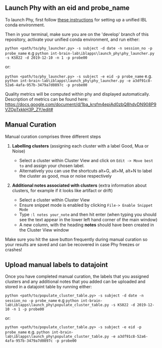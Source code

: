 ## Launch Phy with an eid and probe_name

To launch Phy, first follow [these instructions](https://github.com//int-brain-lab/iblenv) for setting up a unified IBL conda environment.

Then in your terminal, make sure you are on the 'develop' branch of this repository, activate your unified conda environment, and run either:

`python <path/to/phy_launcher.py> -s subject -d date -n session_no -p probe_name`
e.g `python int-brain-lab\iblapps\launch_phy\phy_launcher.py -s KS022 -d 2019-12-10 -n 1 -p probe00`

or:

`python <path/to/phy_launcher.py> -s subject -e eid -p probe_name`
e.g. `python int-brain-lab\iblapps\launch_phy\phy_launcher.py -e a3df91c8-52a6-4afa-957b-3479a7d0897c -p probe00`

Quality metrics will be computed within phy and displayed automatically.
Description of metrics can be found here: https://docs.google.com/document/d/1ba_krsfm4epiAd0zbQ8hdvDN908P9VZOpTxkkH3P_ZY/edit#

## Manual Curation
Manual curation comprises three different steps

1) **Labelling clusters** (assigning each cluster with a label Good, Mua or Noise)
    * Select a cluster within Cluster View and click on `Edit -> Move best to` and assign your chosen label.
    * Alternatively you can use the shortcuts alt+G, alt+M, alt+N to label the cluster as good, mua or noise respectively

2)  **Additional notes associated with clusters** (extra information about clusters, for example if it looks like artifact or drift)
    * Select a cluster within Cluster View
    * Ensure snippet mode is enabled by clicking `File-> Enable Snippet Mode`
    * Type `:l notes your_note` and then hit enter (when typing you should see the text appear in the lower left
    hand corner of the main window)
    * A new column, with the heading **notes** should have been created in the Cluster View window

Make sure you hit the save button frequently during manual curation so your results are saved and can be
recovered in case Phy freezes or crashes!


## Upload manual labels to datajoint

Once you have completed manual curation, the labels that you assigned clusters and any additional notes that you
added can be uploaded and stored in a datajoint table by running either:

`python <path/to/populate_cluster_table.py> -s subject -d date -n session_no -p probe_name`
e.g `python int-brain-lab\iblapps\launch_phy\populate_cluster_table.py -s KS022 -d 2019-12-10 -n 1 -p probe00`

or:

`python <path/to/populate_cluster_table.py> -s subject -e eid -p probe_name`
e.g. `python int-brain-lab\iblapps\launch_phy\populate_cluster_table.py -e a3df91c8-52a6-4afa-957b-3479a7d0897c -p probe00`

